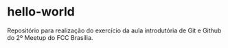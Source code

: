 # hello-world
Repositório para realização do exercício da aula introdutória de Git e Github do 2º Meetup do FCC Brasília.
